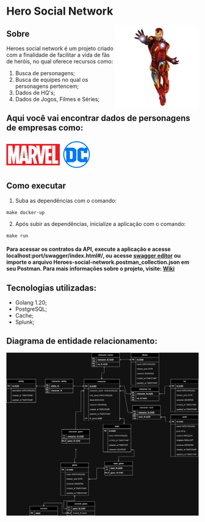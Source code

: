 # Hero Social Network

<img align="right" width="220px" src="docs/assets/ironman.png">

## Sobre


Heroes social network é um projeto criado com a finalidade de facilitar a vida de fãs de heróis, no qual oferece recursos como:

1. Busca de personagens;
2. Busca de equipes no qual os personagens pertencem;
3. Dados de HQ's;
4. Dados de Jogos, Filmes e Séries;


## Aqui você vai encontrar dados de personagens de empresas como:

<img align="center" width="140px" src="docs/assets/marvel.png">
<img align="center" width="80px" src="docs/assets/DC_Comics_logo.png">



## Como executar

1. Suba as dependências com o comando:
~~~ make 
make docker-up
~~~

2. Após subir as dependências, inicialize a aplicação com o comando:
~~~
make run
~~~

#### Para acessar os contratos da API, execute a aplicação e acesse localhost:port/swagger/index.html#/, ou acesse [swagger editor](https://editor.swagger.io/) ou importe o arquivo Heroes-social-network.postman_collection.json em seu Postman. Para mais informações sobre o projeto, visite: [Wiki](https://github.com/LeandroAlcantara-1997/heroes-social-network/wiki)


## Tecnologias utilizadas:

* Golang 1.20;
* PostgreSQL;
* Cache;
* Splunk;


## Diagrama de entidade relacionamento:

![diagram](/docs/assets/heroes-social-network.jpg)